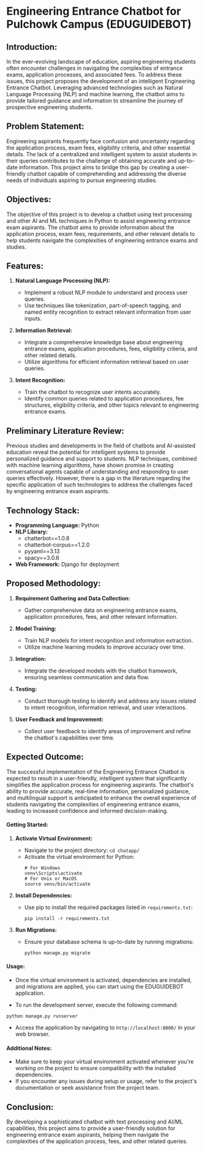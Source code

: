 # Engineering Entrance Chatbot for Pulchowk Campus (EDUGUIDEBOT)

## Introduction:
In the ever-evolving landscape of education, aspiring engineering students often encounter challenges in navigating the complexities of entrance exams, application processes, and associated fees. To address these issues, this project proposes the development of an intelligent Engineering Entrance Chatbot. Leveraging advanced technologies such as Natural Language Processing (NLP) and machine learning, the chatbot aims to provide tailored guidance and information to streamline the journey of prospective engineering students.

## Problem Statement:
Engineering aspirants frequently face confusion and uncertainty regarding the application process, exam fees, eligibility criteria, and other essential details. The lack of a centralized and intelligent system to assist students in their queries contributes to the challenge of obtaining accurate and up-to-date information. This project aims to bridge this gap by creating a user-friendly chatbot capable of comprehending and addressing the diverse needs of individuals aspiring to pursue engineering studies.

## Objectives:
The objective of this project is to develop a chatbot using text processing and other AI and ML techniques in Python to assist engineering entrance exam aspirants. The chatbot aims to provide information about the application process, exam fees, requirements, and other relevant details to help students navigate the complexities of engineering entrance exams and studies.

## Features:
1. **Natural Language Processing (NLP):**
    - Implement a robust NLP module to understand and process user queries. 
    - Use techniques like tokenization, part-of-speech tagging, and named entity recognition to extract relevant information from user inputs.

2. **Information Retrieval:**
    - Integrate a comprehensive knowledge base about engineering entrance exams, application procedures, fees, eligibility criteria, and other related details. 
    - Utilize algorithms for efficient information retrieval based on user queries.

3. **Intent Recognition:**
    - Train the chatbot to recognize user intents accurately. 
    - Identify common queries related to application procedures, fee structures, eligibility criteria, and other topics relevant to engineering entrance exams.

## Preliminary Literature Review:
Previous studies and developments in the field of chatbots and AI-assisted education reveal the potential for intelligent systems to provide personalized guidance and support to students. NLP techniques, combined with machine learning algorithms, have shown promise in creating conversational agents capable of understanding and responding to user queries effectively. However, there is a gap in the literature regarding the specific application of such technologies to address the challenges faced by engineering entrance exam aspirants.

## Technology Stack:
- **Programming Language:** Python
- **NLP Library:** 
    - chatterbot==1.0.8
    - chatterbot-corpus==1.2.0
    - pyyaml==3.13
    - spacy==3.0.6
- **Web Framework:** Django for deployment

## Proposed Methodology:
1. **Requirement Gathering and Data Collection:**
    - Gather comprehensive data on engineering entrance exams, application procedures, fees, and other relevant information.

2. **Model Training:**
    - Train NLP models for intent recognition and information extraction. 
    - Utilize machine learning models to improve accuracy over time.

3. **Integration:**
    - Integrate the developed models with the chatbot framework, ensuring seamless communication and data flow.

4. **Testing:**
    - Conduct thorough testing to identify and address any issues related to intent recognition, information retrieval, and user interactions.

5. **User Feedback and Improvement:**
    - Collect user feedback to identify areas of improvement and refine the chatbot's capabilities over time.

## Expected Outcome:
The successful implementation of the Engineering Entrance Chatbot is expected to result in a user-friendly, intelligent system that significantly simplifies the application process for engineering aspirants. The chatbot's ability to provide accurate, real-time information, personalized guidance, and multilingual support is anticipated to enhance the overall experience of students navigating the complexities of engineering entrance exams, leading to increased confidence and informed decision-making.


#### Getting Started:

1. **Activate Virtual Environment:**
   - Navigate to the project directory: `cd chatapp/`
   - Activate the virtual environment for Python:
     ```
     # For Windows
     venv\Scripts\activate
     # For Unix or MacOS
     source venv/bin/activate
     ```

2. **Install Dependencies:**
   - Use pip to install the required packages listed in `requirements.txt`:
     ```
     pip install -r requirements.txt
     ```

3. **Run Migrations:**
   - Ensure your database schema is up-to-date by running migrations:
     ```
     python manage.py migrate
     ```

#### Usage:

- Once the virtual environment is activated, dependencies are installed, and migrations are applied, you can start using the EDUGUIDEBOT application.

- To run the development server, execute the following command:

```
python manage.py runserver
```

- Access the application by navigating to `http://localhost:8000/` in your web browser.

#### Additional Notes:

- Make sure to keep your virtual environment activated whenever you're working on the project to ensure compatibility with the installed dependencies.
- If you encounter any issues during setup or usage, refer to the project's documentation or seek assistance from the project team.


## Conclusion:
By developing a sophisticated chatbot with text processing and AI/ML capabilities, this project aims to provide a user-friendly solution for engineering entrance exam aspirants, helping them navigate the complexities of the application process, fees, and other related queries.
